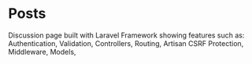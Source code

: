 #  Posts 
 Discussion page built with Laravel Framework showing features such as: Authentication, Validation, Controllers, Routing, Artisan CSRF Protection, Middleware, Models, 
